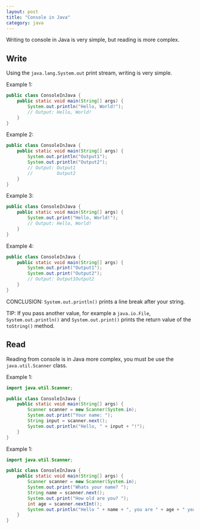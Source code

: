 ```yaml
---
layout: post
title: "Console in Java"
category: java
---
```


Writing to console in Java is very simple, but reading is more complex.

## Write

Using the ``java.lang.System.out`` print stream, writing is very simple.

Example 1:

```java
public class ConsoleInJava {
    public static void main(String[] args) {
        System.out.println("Hello, World!");
        // Output: Hello, World!
    }
}
```

Example 2:

```java
public class ConsoleInJava {
    public static void main(String[] args) {
        System.out.println("Output1");
        System.out.println("Output2");
        // Output: Output1
        //         Output2
    }
}
```

Example 3:

```java
public class ConsoleInJava {
    public static void main(String[] args) {
        System.out.print("Hello, World!");
        // Output: Hello, World!
    }
}
```

Example 4:

```java
public class ConsoleInJava {
    public static void main(String[] args) {
        System.out.print("Output1");
        System.out.print("Output2");
        // Output: Output1Output2
    }
}
```

CONCLUSION: ``System.out.println()`` prints a line break after your string.

TIP: If you pass another value, for example a ``java.io.File``, ``System.out.println()`` and ``System.out.print()`` prints
the return value of the ``toString()`` method.

## Read

Reading from console is in Java more complex, you must be use the ``java.util.Scanner`` class.

Example 1:

```java
import java.util.Scanner;

public class ConsoleInJava {
    public static void main(String[] args) {
        Scanner scanner = new Scanner(System.in);
        System.out.print("Your name: ");
        String input = scanner.next();
        System.out.println("Hello, " + input + "!");
    }
}
```

Example 1:

```java
import java.util.Scanner;

public class ConsoleInJava {
    public static void main(String[] args) {
        Scanner scanner = new Scanner(System.in);
        System.out.print("Whats your name? ");
        String name = scanner.next();
        System.out.print("How old are you? ");
        int age = scanner.nextInt();
        System.out.println("Hello " + name + ", you are " + age + " years old!");
    }
}
```

